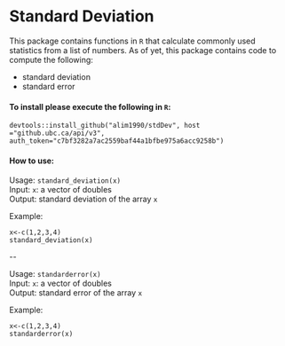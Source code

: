 # Standard Deviation

This package contains functions in `R` that calculate commonly used statistics from a list of numbers. As of yet, this package contains code to compute the following:

- standard deviation
- standard error

#### To install please execute the following in `R`:

`devtools::install_github("alim1990/stdDev", host ="github.ubc.ca/api/v3", auth_token="c7bf3282a7ac2559baf44a1bfbe975a6acc9258b")`

#### How to use:

Usage: `standard_deviation(x)`  
Input: `x`: a vector of doubles  
Output: standard deviation of the array `x`

Example:

```
x<-c(1,2,3,4)
standard_deviation(x)
```

--

Usage: `standarderror(x)`  
Input: `x`: a vector of doubles  
Output: standard error of the array `x`

Example:

```
x<-c(1,2,3,4)
standarderror(x)
```
